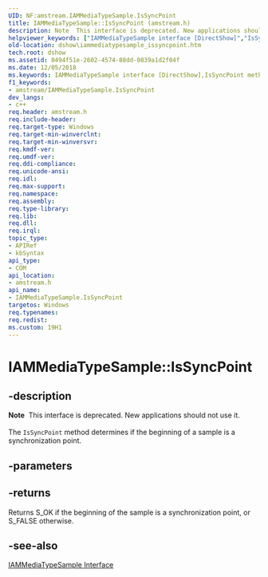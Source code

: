 ```yaml
---
UID: NF:amstream.IAMMediaTypeSample.IsSyncPoint
title: IAMMediaTypeSample::IsSyncPoint (amstream.h)
description: Note  This interface is deprecated. New applications should not use it. The IsSyncPoint method determines if the beginning of a sample is a synchronization point.
helpviewer_keywords: ["IAMMediaTypeSample interface [DirectShow]","IsSyncPoint method","IAMMediaTypeSample.IsSyncPoint","IAMMediaTypeSample::IsSyncPoint","IAMMediaTypeSampleIsSyncPoint","IsSyncPoint","IsSyncPoint method [DirectShow]","IsSyncPoint method [DirectShow]","IAMMediaTypeSample interface","amstream/IAMMediaTypeSample::IsSyncPoint","dshow.iammediatypesample_issyncpoint"]
old-location: dshow\iammediatypesample_issyncpoint.htm
tech.root: dshow
ms.assetid: 0494f51e-2602-4574-88dd-0839a1d2f04f
ms.date: 12/05/2018
ms.keywords: IAMMediaTypeSample interface [DirectShow],IsSyncPoint method, IAMMediaTypeSample.IsSyncPoint, IAMMediaTypeSample::IsSyncPoint, IAMMediaTypeSampleIsSyncPoint, IsSyncPoint, IsSyncPoint method [DirectShow], IsSyncPoint method [DirectShow],IAMMediaTypeSample interface, amstream/IAMMediaTypeSample::IsSyncPoint, dshow.iammediatypesample_issyncpoint
f1_keywords:
- amstream/IAMMediaTypeSample.IsSyncPoint
dev_langs:
- c++
req.header: amstream.h
req.include-header: 
req.target-type: Windows
req.target-min-winverclnt: 
req.target-min-winversvr: 
req.kmdf-ver: 
req.umdf-ver: 
req.ddi-compliance: 
req.unicode-ansi: 
req.idl: 
req.max-support: 
req.namespace: 
req.assembly: 
req.type-library: 
req.lib: 
req.dll: 
req.irql: 
topic_type:
- APIRef
- kbSyntax
api_type:
- COM
api_location:
- amstream.h
api_name:
- IAMMediaTypeSample.IsSyncPoint
targetos: Windows
req.typenames: 
req.redist: 
ms.custom: 19H1
---
```


# IAMMediaTypeSample::IsSyncPoint


## -description



<div class="alert"><b>Note</b>  This interface is deprecated. New applications should not use it.</div>
<div> </div>
The <code>IsSyncPoint</code> method determines if the beginning of a sample is a synchronization point.




## -parameters






## -returns



Returns S_OK if the beginning of the sample is a synchronization point, or S_FALSE otherwise.




## -see-also




<a href="https://docs.microsoft.com/windows/desktop/api/amstream/nn-amstream-iammediatypesample">IAMMediaTypeSample Interface</a>
 

 

